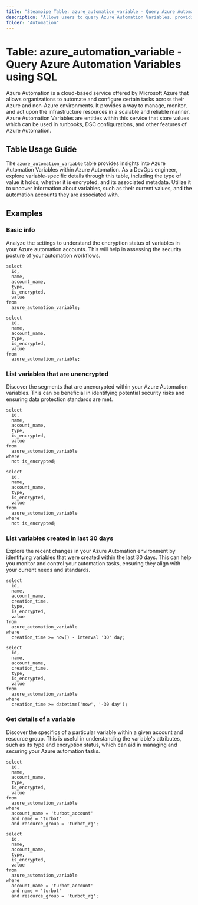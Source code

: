```yaml
---
title: "Steampipe Table: azure_automation_variable - Query Azure Automation Variables using SQL"
description: "Allows users to query Azure Automation Variables, providing a comprehensive view of all variables that are used within Azure Automation."
folder: "Automation"
---
```


# Table: azure_automation_variable - Query Azure Automation Variables using SQL

Azure Automation is a cloud-based service offered by Microsoft Azure that allows organizations to automate and configure certain tasks across their Azure and non-Azure environments. It provides a way to manage, monitor, and act upon the infrastructure resources in a scalable and reliable manner. Azure Automation Variables are entities within this service that store values which can be used in runbooks, DSC configurations, and other features of Azure Automation.

## Table Usage Guide

The `azure_automation_variable` table provides insights into Azure Automation Variables within Azure Automation. As a DevOps engineer, explore variable-specific details through this table, including the type of value it holds, whether it is encrypted, and its associated metadata. Utilize it to uncover information about variables, such as their current values, and the automation accounts they are associated with.

## Examples

### Basic info
Analyze the settings to understand the encryption status of variables in your Azure automation accounts. This will help in assessing the security posture of your automation workflows.

```sql+postgres
select
  id,
  name,
  account_name,
  type,
  is_encrypted,
  value
from
  azure_automation_variable;
```

```sql+sqlite
select
  id,
  name,
  account_name,
  type,
  is_encrypted,
  value
from
  azure_automation_variable;
```

### List variables that are unencrypted
Discover the segments that are unencrypted within your Azure Automation variables. This can be beneficial in identifying potential security risks and ensuring data protection standards are met.

```sql+postgres
select
  id,
  name,
  account_name,
  type,
  is_encrypted,
  value
from
  azure_automation_variable
where
  not is_encrypted;
```

```sql+sqlite
select
  id,
  name,
  account_name,
  type,
  is_encrypted,
  value
from
  azure_automation_variable
where
  not is_encrypted;
```

### List variables created in last 30 days
Explore the recent changes in your Azure Automation environment by identifying variables that were created within the last 30 days. This can help you monitor and control your automation tasks, ensuring they align with your current needs and standards.

```sql+postgres
select
  id,
  name,
  account_name,
  creation_time,
  type,
  is_encrypted,
  value
from
  azure_automation_variable
where
  creation_time >= now() - interval '30' day;
```

```sql+sqlite
select
  id,
  name,
  account_name,
  creation_time,
  type,
  is_encrypted,
  value
from
  azure_automation_variable
where
  creation_time >= datetime('now', '-30 day');
```

### Get details of a variable
Discover the specifics of a particular variable within a given account and resource group. This is useful in understanding the variable's attributes, such as its type and encryption status, which can aid in managing and securing your Azure automation tasks.

```sql+postgres
select
  id,
  name,
  account_name,
  type,
  is_encrypted,
  value
from
  azure_automation_variable
where
  account_name = 'turbot_account'
  and name = 'turbot'
  and resource_group = 'turbot_rg';
```

```sql+sqlite
select
  id,
  name,
  account_name,
  type,
  is_encrypted,
  value
from
  azure_automation_variable
where
  account_name = 'turbot_account'
  and name = 'turbot'
  and resource_group = 'turbot_rg';
```